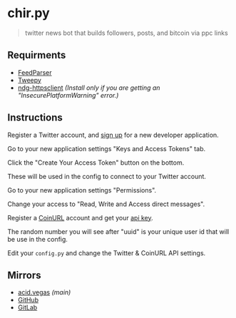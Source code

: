 # chir.py
> twitter news bot that builds followers, posts, and bitcoin via ppc links

## Requirments
* [FeedParser](http://pypi.python.org/pypi/feedparser)
* [Tweepy](http://pypi.python.org/pypi/tweepy)
* [ndg-httpsclient](http://pypi.python.org/pypi/ndg-httpsclient) *(Install only if you are getting an "InsecurePlatformWarning" error.)*

## Instructions
Register a Twitter account, and [sign up](http://dev.twitter.com/apps/new) for a new developer application.

Go to your new application settings "Keys and Access Tokens" tab.

Click the "Create Your Access Token" button on the bottom.

These will be used in the config to connect to your Twitter account.

Go to your new application settings "Permissions".

Change your access to "Read, Write and Access direct messages".

Register a [CoinURL](http://coinurl.com/) account and get your [api key](http://coinurl.com/profile-api.php).

The random number you will see after "uuid" is your unique user id that will be use in the config.

Edit your `config.py` and change the Twitter & CoinURL API settings.

## Mirrors
- [acid.vegas](https://acid.vegas/chir.py) *(main)*
- [GitHub](https://github.com/acidvegas/chir.py)
- [GitLab](https://gitlab.com/acidvegas/chir.py)
